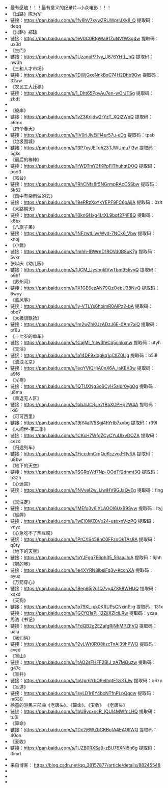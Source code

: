 - 最有感触！！！最有意义的纪录片~小众电影！！！
- 《出路》陈为军
- 链接：https://pan.baidu.com/s/1fv6hV7xywZRUWprlJXk8_Q 
  提取码：deqq
- 《出路》郑琼
- 链接：https://pan.baidu.com/s/1eV0C0RfgWa91ZuNVfW3g4w 
  提取码：ux3d
- 《生门》
- 链接：https://pan.baidu.com/s/1UzanoP7fyy_U876YHtL_bQ 
  提取码：nw3h
- 《三和人才市场》
- 链接：https://pan.baidu.com/s/1DWjGxoNnkBxC74H2Dhb9Ow 
  提取码：32aw
- 《农民工大迁移》
- 链接：https://pan.baidu.com/s/1_Dht65PpyAu7en-wOrJTSg 
  提取码：zbdt
-
- 《彼岸》
- 链接：https://pan.baidu.com/s/1vZ3Krlidw2rYzT_XQl2WpQ 
  提取码：a6mx
- 《四个春天》
- 链接：https://pan.baidu.com/s/1lV0rlJlyEiFl4ur57u-eDg 
  提取码：tpsb
- 《垃圾围城》
- 链接：https://pan.baidu.com/s/13P7xyJEToh23TJWUmu7j3w 
  提取码：5gkc
- 《最后的棒棒》
- 链接：https://pan.baidu.com/s/1rWDTmY3fKPpFIThuhqtDOQ 
  提取码：poo3
- 《站台》
- 链接：https://pan.baidu.com/s/1RhCNfs8r5NGrmpRAcO5Sbw 
  提取码：5k52
- 《风中有朵雨做的云》
- 链接：https://pan.baidu.com/s/19eRRzXpYkYEPF9FC6pAijA 
  提取码：0zlt
- 《大路朝天》
- 链接：https://pan.baidu.com/s/10knGHxg4LtXL9bqf274F8Q 
  提取码：k6bx
- 《八旗子弟》
- 链接：https://pan.baidu.com/s/1NFzwtLiwrWyd-7NCk6_Vbw 
  提取码：xnbj
- 《小武》
- 链接：https://pan.baidu.com/s/1mhh-IBWrnD1ROVd0B8uK7g 
  提取码：5vkr
- 张以庆《幼儿园》
- 链接：https://pan.baidu.com/s/1JCM_UysbgkIVwTbm95kvyQ 
  提取码：o6hf
- 《苏州河》
- 链接：https://pan.baidu.com/s/1X1GE6ezAN79QzOebU38NvQ 
  提取码：6wyy
- 《蓝风筝》
- 链接：https://pan.baidu.com/s/1y-VTLYs6hbimR0AlPz2-bA 
  提取码：obd7
- 《太极旗飘扬》
- 链接：https://pan.baidu.com/s/1m2wZhKUzADzJ6E-0Am7xiQ 
  提取码：pf6u
- 《十七岁的单车》
- 链接：https://pan.baidu.com/s/1CajMI_YiIw3feCq5cnkxnw 
  提取码：utyh
- 《天浴》
- 链接：https://pan.baidu.com/s/1a14DF9xlqqkq1qClIZ0Llg 
  提取码：b5i8
- 《流浪北京》
- 链接：https://pan.baidu.com/s/1eqYVlQHjA0nX6A_iaKEX3w 
  提取码：a9f6
- 《光棍》
- 链接：https://pan.baidu.com/s/1QTUXNg3o6CyH5alpr0ygOg 
  提取码：u8ma
- 《重返无人区》
- 链接：https://pan.baidu.com/s/1bbJiJCRsn2fBbXOPHg2W4A 
  提取码：iki6
- 《可可西里》
- 链接：https://pan.baidu.com/s/19jY4aIV5Sgj4hYrIb7xvbg 
  提取码：r39l
- 《人间世-第二季》
- 链接：https://pan.baidu.com/s/1CKcH7WfgZCyCYuUlxvDOZA 
  提取码：cezd
- 《归途列车》
- 链接：https://pan.baidu.com/s/1FiccdmCrqQdKczvgJ-RyRA 
  提取码：u8bw
- 《地下的天空》
- 链接：https://pan.baidu.com/s/1SGRqWd7Np-OOdTf2dnmt3Q 
  提取码：b32h
- 《心迷宫》
- 链接：https://pan.baidu.com/s/1NVveI2w_LiwiHV9GJaQvEg 
  提取码：fing
-
- 《天注定》
- 链接：https://pan.baidu.com/s/1MEfo3v6iXLAOOI6UxB9Syw 
  提取码：ltyj
- 《艋舺》
- 链接：https://pan.baidu.com/s/1wEl0WZ0Vo24-usxxnV-zPQ 
  提取码：vnyz
- 《心急吃不了热豆腐》
- 链接：https://pan.baidu.com/s/1PrCXS458hC0FFzoOkTAs8A 
  提取码：q8ty
- 《地下的天空》
- 链接：https://pan.baidu.com/s/1oYJFgq7E6ph35_56aaJIoA 
  提取码：6jhh
- 《钢的琴》
- 链接：https://pan.baidu.com/s/1e4XYRN8jbsiFq3v-KcchXA 
  提取码：ayuz
- 《万箭穿心》
- 链接：https://pan.baidu.com/s/1Bep65j2u1Q7vy4Z898WHUQ 
  提取码：xqxd
- 《天狗》
- 链接：https://pan.baidu.com/s/1o79XL-uk0KRUPsCNxinP-g 
  提取码：131x 
  链接：https://pan.baidu.com/s/1GCfQ1aPj_12ZjjXZlclLRw 
  提取码：yxaa
- 周浩《书记》
- 链接：https://pan.baidu.com/s/1FdQB2g2EZafgRjNhMPZFVQ 
  提取码：ualu
- 《我们俩》
- 链接：https://pan.baidu.com/s/12yLWt0RO8kzcTnAj39hPWQ 
  提取码：cved
- 《盲山》
- 链接：https://pan.baidu.com/s/1tAO2sFHFF2BIJ_zA7MOuzw 
  提取码：g47c
- 《盲井》
- 链接：https://pan.baidu.com/s/1oUpr6YbO9eIhqtF1zi3TJw 
  提取码：q6zp
- 《盲道》
- 链接：https://pan.baidu.com/s/1syLD1r6Y4bcNTfnPLpQqgw 
  提取码：m630
- 徐童的游民三部曲《老唐头》、《算命》、《麦收》
  《老唐头》
- 链接：https://pan.baidu.com/s/1bU8ycxncR_jQUl4MWfnLHQ 
  提取码：tu0i
- 《算命》
- 链接：https://pan.baidu.com/s/1Dc2j6WZbCKBofA4EAOIlWQ 
  提取码：40on
- 《麦收》
- 链接：https://pan.baidu.com/s/1UZB0RXSa9-zBU76XNi5n6g 
  提取码：0imd
-
- 来自博客： https://blog.csdn.net/qq_38157877/article/details/88245548
-
-
-